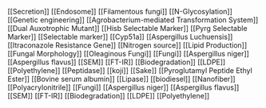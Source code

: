 [[Secretion]]
[[Endosome]]
[[Filamentous fungi]]
[[N-Glycosylation]]
[[Genetic engineering]]
[[Agrobacterium-mediated Transformation System]]
[[Dual Auxotrophic Mutant]]
[[Hisb Selectable Marker]]
[[Pyrg Selectable Marker]]
[[Selectable marker]]
[[Cyp51a]]
[[Aspergillus Luchuensis]]
[[Itraconazole Resistance Gene]]
[[Nitrogen source]]
[[Lipid Production]]
[[Fungal Morphology]]
[[Oleaginous Fungi]]
[[Fungi]]
[[Aspergillus niger]]
[[Aspergillus flavus]]
[[SEM]]
[[FT-IR]]
[[Biodegradation]]
[[LDPE]]
[[Polyethylene]]
[[Peptidase]]
[[koji]]
[[Sake]]
[[Pyroglutamyl Peptide Ethyl Ester]]
[[Bovine serum albumin]]
[[Lipase]]
[[biodiesel]]
[[Nanofiber]]
[[Polyacrylonitrile]]
[[Fungi]]
[[Aspergillus niger]]
[[Aspergillus flavus]]
[[SEM]]
[[FT-IR]]
[[Biodegradation]]
[[LDPE]]
[[Polyethylene]]
